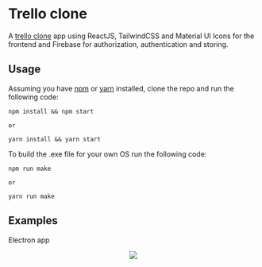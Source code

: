 # Trello clone

A [trello clone](https://trello.com) app using ReactJS, TailwindCSS and Material UI Icons for the frontend and Firebase for authorization, authentication and storing.

## Usage

Assuming you have [npm](https://www.npmjs.com) or [yarn](https://www.yarnpkg.com) installed, clone the repo and run the following code:

```
npm install && npm start

or

yarn install && yarn start
```

To build the .exe file for your own OS run the following code:

```
npm run make

or 

yarn run make
```

## Examples

Electron app
<br>
<p align="center">
  <img src="img/img.png"/>
</p>